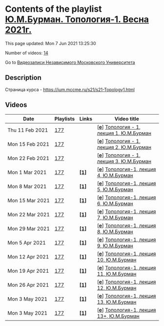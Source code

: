 # Contents of the playlist [Ю.М.Бурман. Топология-1. Весна 2021г.](https://www.youtube.com/playlist?list=PLp9ABVh6_x4HCUSciFWmZPS7J7Y9rfK1K)

This page updated: Mon 7 Jun 2021 13:25:30

Number of videos: [14](#videos)

Go to [Видеозаписи Независимого Московского Университета](../README.md)

## Description

Страница курса - <https://ium.mccme.ru/s21/s21-Topology1.html>

## Videos

|Date|Playlists|Links|Video title|
|---|---|---|---|
| Thu&nbsp;11&nbsp;Feb&nbsp;2021 | [177](../playlists/177 "Ю.М.Бурман. Топология-1. Весна 2021г.") |  | [[**e**](https://studio.youtube.com/video/K_QTyVSzo4k/edit "Edit")] [Топология - 1, лекция 1, Ю.М.Бурман](https://www.youtube.com/watch?v=K_QTyVSzo4k&list=PLp9ABVh6_x4HCUSciFWmZPS7J7Y9rfK1K) |
| Mon&nbsp;15&nbsp;Feb&nbsp;2021 | [177](../playlists/177 "Ю.М.Бурман. Топология-1. Весна 2021г.") |  | [[**e**](https://studio.youtube.com/video/dM_rKvmdEsA/edit "Edit")] [Топология - 1, лекция 2, Ю.М.Бурман](https://www.youtube.com/watch?v=dM_rKvmdEsA&list=PLp9ABVh6_x4HCUSciFWmZPS7J7Y9rfK1K) |
| Mon&nbsp;22&nbsp;Feb&nbsp;2021 | [177](../playlists/177 "Ю.М.Бурман. Топология-1. Весна 2021г.") |  | [[**e**](https://studio.youtube.com/video/LLW_ojdhbzQ/edit "Edit")] [Топология - 1, лекция 3, Ю.М.Бурман](https://www.youtube.com/watch?v=LLW_ojdhbzQ&list=PLp9ABVh6_x4HCUSciFWmZPS7J7Y9rfK1K) |
| Mon&nbsp;1&nbsp;Mar&nbsp;2021 | [177](../playlists/177 "Ю.М.Бурман. Топология-1. Весна 2021г.") | [**[1]**](https://ium.mccme.ru/s21/s21-Topology1.html) | [[**e**](https://studio.youtube.com/video/inCGsDJ49a4/edit "Edit")] [Топология-1, лекция 4, Ю.М.Бурман](https://www.youtube.com/watch?v=inCGsDJ49a4&list=PLp9ABVh6_x4HCUSciFWmZPS7J7Y9rfK1K "https://ium.mccme.ru/s21/s21-Topology1.html") |
| Mon&nbsp;8&nbsp;Mar&nbsp;2021 | [177](../playlists/177 "Ю.М.Бурман. Топология-1. Весна 2021г.") | [**[1]**](https://ium.mccme.ru/s21/s21-Topology1.html) | [[**e**](https://studio.youtube.com/video/CLHUupRuQG8/edit "Edit")] [Топология-1, лекция 5, Ю.М.Бурман](https://www.youtube.com/watch?v=CLHUupRuQG8&list=PLp9ABVh6_x4HCUSciFWmZPS7J7Y9rfK1K "https://ium.mccme.ru/s21/s21-Topology1.html") |
| Mon&nbsp;15&nbsp;Mar&nbsp;2021 | [177](../playlists/177 "Ю.М.Бурман. Топология-1. Весна 2021г.") | [**[1]**](https://ium.mccme.ru/s21/s21-Topology1.html) | [[**e**](https://studio.youtube.com/video/p4ptlKVUjxI/edit "Edit")] [Топология-1, лекция 6, Ю.М.Бурман](https://www.youtube.com/watch?v=p4ptlKVUjxI&list=PLp9ABVh6_x4HCUSciFWmZPS7J7Y9rfK1K "https://ium.mccme.ru/s21/s21-Topology1.html") |
| Mon&nbsp;22&nbsp;Mar&nbsp;2021 | [177](../playlists/177 "Ю.М.Бурман. Топология-1. Весна 2021г.") | [**[1]**](https://ium.mccme.ru/s21/s21-Topology1.html) | [[**e**](https://studio.youtube.com/video/NeM8evkYUkQ/edit "Edit")] [Топология-1, лекция 7, Ю.М.Бурман](https://www.youtube.com/watch?v=NeM8evkYUkQ&list=PLp9ABVh6_x4HCUSciFWmZPS7J7Y9rfK1K "https://ium.mccme.ru/s21/s21-Topology1.html") |
| Mon&nbsp;29&nbsp;Mar&nbsp;2021 | [177](../playlists/177 "Ю.М.Бурман. Топология-1. Весна 2021г.") | [**[1]**](https://ium.mccme.ru/s21/s21-Topology1.html) | [[**e**](https://studio.youtube.com/video/soCwe_HmhmA/edit "Edit")] [Топология-1, лекция 8, Ю.М.Бурман](https://www.youtube.com/watch?v=soCwe_HmhmA&list=PLp9ABVh6_x4HCUSciFWmZPS7J7Y9rfK1K "https://ium.mccme.ru/s21/s21-Topology1.html") |
| Mon&nbsp;5&nbsp;Apr&nbsp;2021 | [177](../playlists/177 "Ю.М.Бурман. Топология-1. Весна 2021г.") | [**[1]**](https://ium.mccme.ru/s21/s21-Topology1.html) | [[**e**](https://studio.youtube.com/video/6m5m2lkYFDc/edit "Edit")] [Топология-1, лекция 9, Ю.М.Бурман](https://www.youtube.com/watch?v=6m5m2lkYFDc&list=PLp9ABVh6_x4HCUSciFWmZPS7J7Y9rfK1K "https://ium.mccme.ru/s21/s21-Topology1.html") |
| Mon&nbsp;12&nbsp;Apr&nbsp;2021 | [177](../playlists/177 "Ю.М.Бурман. Топология-1. Весна 2021г.") | [**[1]**](https://ium.mccme.ru/s21/s21-Topology1.html) | [[**e**](https://studio.youtube.com/video/yW6hBKcDBSg/edit "Edit")] [Топология-1, лекция 10, Ю.М.Бурман](https://www.youtube.com/watch?v=yW6hBKcDBSg&list=PLp9ABVh6_x4HCUSciFWmZPS7J7Y9rfK1K "https://ium.mccme.ru/s21/s21-Topology1.html") |
| Mon&nbsp;19&nbsp;Apr&nbsp;2021 | [177](../playlists/177 "Ю.М.Бурман. Топология-1. Весна 2021г.") | [**[1]**](https://ium.mccme.ru/s21/s21-Topology1.html) | [[**e**](https://studio.youtube.com/video/m4ZZQPElfts/edit "Edit")] [Топология-1, лекция 11, Ю.М.Бурман](https://www.youtube.com/watch?v=m4ZZQPElfts&list=PLp9ABVh6_x4HCUSciFWmZPS7J7Y9rfK1K "https://ium.mccme.ru/s21/s21-Topology1.html") |
| Mon&nbsp;26&nbsp;Apr&nbsp;2021 | [177](../playlists/177 "Ю.М.Бурман. Топология-1. Весна 2021г.") | [**[1]**](https://ium.mccme.ru/s21/s21-Topology1.html) | [[**e**](https://studio.youtube.com/video/TfYtNMthggE/edit "Edit")] [Топология-1, лекция 12, Ю.М.Бурман](https://www.youtube.com/watch?v=TfYtNMthggE&list=PLp9ABVh6_x4HCUSciFWmZPS7J7Y9rfK1K "https://ium.mccme.ru/s21/s21-Topology1.html") |
| Mon&nbsp;3&nbsp;May&nbsp;2021 | [177](../playlists/177 "Ю.М.Бурман. Топология-1. Весна 2021г.") | [**[1]**](https://ium.mccme.ru/s21/s21-Topology1.html) | [[**e**](https://studio.youtube.com/video/aOzrnNQj168/edit "Edit")] [Топология-1, лекция 13, Ю.М.Бурман](https://www.youtube.com/watch?v=aOzrnNQj168&list=PLp9ABVh6_x4HCUSciFWmZPS7J7Y9rfK1K "https://ium.mccme.ru/s21/s21-Topology1.html") |
| Mon&nbsp;3&nbsp;May&nbsp;2021 | [177](../playlists/177 "Ю.М.Бурман. Топология-1. Весна 2021г.") | [**[1]**](https://ium.mccme.ru/s21/s21-Topology1.html) | [[**e**](https://studio.youtube.com/video/IQxfBB1iuLU/edit "Edit")] [Топология-1, лекция 13+, Ю.М.Бурман](https://www.youtube.com/watch?v=IQxfBB1iuLU&list=PLp9ABVh6_x4HCUSciFWmZPS7J7Y9rfK1K "https://ium.mccme.ru/s21/s21-Topology1.html") |
